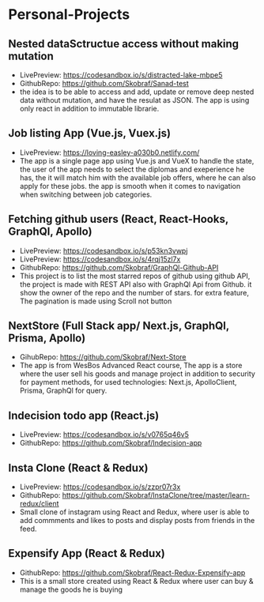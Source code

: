 # Personal-Projects

## Nested dataSctructue access without making mutation
 * LivePreview: https://codesandbox.io/s/distracted-lake-mbpe5
 * GithubRepo: https://github.com/Skobraf/Sanad-test
 * the idea is to be able to access and add, update or remove deep nested data without mutation, and have the resulat as JSON. The app is      using only react in addition to immutable librarie.
## Job listing App (Vue.js, Vuex.js)
* LivePreview: https://loving-easley-a030b0.netlify.com/
* The app is a single page app using Vue.js and VueX to handle the state, the user of the app needs to select the diplomas and exeperience he has, the it will match him with the available job offers, where he can also apply for these jobs. the app is smooth when it comes to navigation when switching between job categories.
## Fetching github users (React, React-Hooks, GraphQl, Apollo)
* LivePreview: https://codesandbox.io/s/p53kn3vwpj
* LivePreview: https://codesandbox.io/s/4rqj15zl7x
* GithubRepo: https://github.com/Skobraf/GraphQl-Github-API
* This project is to list the most starred repos of github using github API, the project is made with REST API also with GraphQl Api from Github. it show the owner of the repo and the number of stars. for extra feature, The pagination is made using Scroll not button
## NextStore (Full Stack app/ Next.js, GraphQl, Prisma, Apollo)
* GihubRepo: https://github.com/Skobraf/Next-Store
* The app is from WesBos Advanced React course, The app is a store where the user sell his goods and manage project in addition to security for payment methods, for used technologies: Next.js, ApolloClient, Prisma, GraphQl for query.
## Indecision todo app (React.js)
* LivePreview: https://codesandbox.io/s/v0765q46v5
* GithubRepo: https://github.com/Skobraf/Indecision-app
## Insta Clone (React & Redux)
* LivePreview: https://codesandbox.io/s/zzpr07r3x
* GithubRepo: https://github.com/Skobraf/InstaClone/tree/master/learn-redux/client
* Small clone of instagram using React and Redux, where user is able to add commments and likes to posts and display posts from friends in the feed.
## Expensify App (React & Redux)
* GithubRepo: https://github.com/Skobraf/React-Redux-Expensify-app
* This is a small store created using React & Redux where user can buy & manage the goods he is buying

